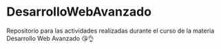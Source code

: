 # DesarrolloWebAvanzado
Repositorio para las actividades realizadas durante el curso de la materia Desarrollo Web Avanzado 😘👌

